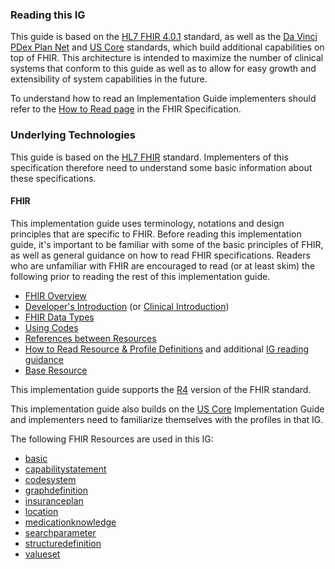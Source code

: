 ### Reading this IG

This guide is based on the [HL7 FHIR 4.0.1](http://hl7.org/fhir/R4/) standard, as well as the [Da Vinci PDex Plan Net](https://www.hl7.org/fhir/us/davinci-pdex-plan-net/) and [US Core](https://www.hl7.org/fhir/us/core/) standards, which build additional capabilities on top of FHIR. This architecture is intended to maximize the number of clinical systems that conform to this guide as well as to allow for easy growth and extensibility of system capabilities in the future.

To understand how to read an Implementation Guide implementers should refer to the [How to Read page](https://build.fhir.org/ig/FHIR/ig-guidance/readingIgs.html) in the FHIR Specification.

### Underlying Technologies
This guide is based on the [HL7 FHIR]({{site.data.fhir.path}}index.html) standard.  Implementers of this specification therefore need to understand some basic information about these specifications.

#### FHIR
This implementation guide uses terminology, notations and design principles that are
specific to FHIR.  Before reading this implementation guide, it's important to be familiar with some of the basic principles of FHIR, as well as general guidance on how to read FHIR specifications.  Readers who are unfamiliar with FHIR are encouraged to read (or at least skim) the following prior to reading the rest of this implementation guide.

* [FHIR Overview]({{site.data.fhir.path}}overview.html)
* [Developer's Introduction]({{site.data.fhir.path}}overview-dev.html) (or [Clinical Introduction]({{site.data.fhir.path}}overview-clinical.html))
* [FHIR Data Types]({{site.data.fhir.path}}datatypes.html)
* [Using Codes]({{site.data.fhir.path}}terminologies.html)
* [References between Resources]({{site.data.fhir.path}}references.html)
* [How to Read Resource & Profile Definitions]({{site.data.fhir.path}}formats.html) and additional [IG reading guidance](https://build.fhir.org/ig/FHIR/ig-guidance/readingIgs.html)
* [Base Resource]({{site.data.fhir.path}}resource.html)

This implementation guide supports the [R4]({{site.data.fhir.path}}index.html) version of the FHIR standard.

This implementation guide also builds on the [US Core]({{site.data.fhir.hl7_fhir_us_core}}) Implementation Guide and implementers need to familiarize themselves with the profiles in that IG.

The following FHIR Resources are used in this IG:

* [basic](http://hl7.org/fhir/R4/basic.html)
* [capabilitystatement](http://hl7.org/fhir/R4/capabilitystatement.html)
* [codesystem](http://hl7.org/fhir/R4/codesystem.html)
* [graphdefinition](http://hl7.org/fhir/R4/graphdefinition.html)
* [insuranceplan](http://hl7.org/fhir/R4/insuranceplan.html)
* [location](http://hl7.org/fhir/R4/location.html)
* [medicationknowledge](http://hl7.org/fhir/R4/medicationknowledge.html)
* [searchparameter](http://hl7.org/fhir/R4/searchparameter.html)
* [structuredefinition](http://hl7.org/fhir/R4/structuredefinition.html)
* [valueset](http://hl7.org/fhir/R4/valueset.html)